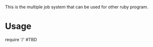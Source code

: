 This is the multiple job system that can be used for other ruby program.
# Usage
require '<root>/'
#TBD
